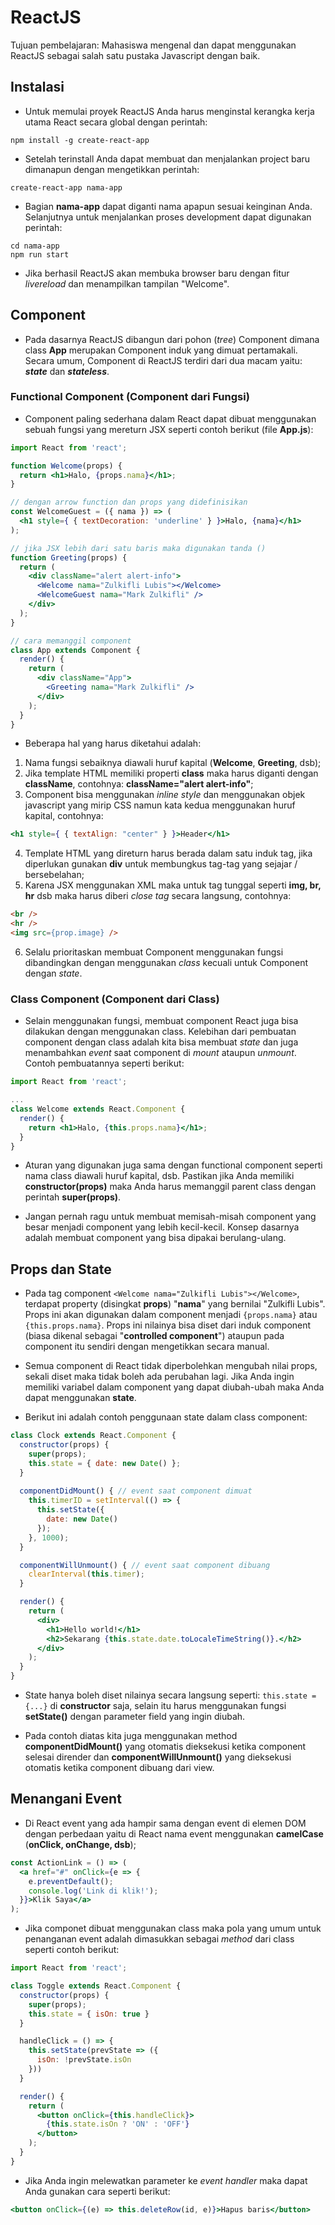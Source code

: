 # ReactJS

Tujuan pembelajaran: Mahasiswa mengenal dan dapat menggunakan ReactJS sebagai salah satu pustaka Javascript dengan baik.

## Instalasi

* Untuk memulai proyek ReactJS Anda harus menginstal kerangka kerja utama React secara global dengan perintah:

```
npm install -g create-react-app
```

* Setelah terinstall Anda dapat membuat dan menjalankan project baru dimanapun dengan mengetikkan perintah:

```
create-react-app nama-app
```
* Bagian __nama-app__ dapat diganti nama apapun sesuai keinginan Anda. Selanjutnya untuk menjalankan proses development dapat digunakan perintah:

```
cd nama-app
npm run start
```

* Jika berhasil ReactJS akan membuka browser baru dengan fitur _livereload_ dan menampilkan tampilan "Welcome".

## Component

* Pada dasarnya ReactJS dibangun dari pohon (_tree_) Component dimana class __App__ merupakan Component induk yang dimuat pertamakali. Secara umum, Component di ReactJS terdiri dari dua macam yaitu: ___state___ dan ___stateless___.

### Functional Component (Component dari Fungsi)

* Component paling sederhana dalam React dapat dibuat menggunakan sebuah fungsi yang mereturn JSX seperti contoh berikut (file __App.js__):

```jsx
import React from 'react';

function Welcome(props) {
  return <h1>Halo, {props.nama}</h1>;
}

// dengan arrow function dan props yang didefinisikan
const WelcomeGuest = ({ nama }) => (
  <h1 style={ { textDecoration: 'underline' } }>Halo, {nama}</h1>
);

// jika JSX lebih dari satu baris maka digunakan tanda ()
function Greeting(props) {
  return (
    <div className="alert alert-info">
      <Welcome nama="Zulkifli Lubis"></Welcome>
      <WelcomeGuest nama="Mark Zulkifli" />
    </div>
  );
}

// cara memanggil component
class App extends Component {
  render() {
    return (
      <div className="App">
        <Greeting nama="Mark Zulkifli" />      
      </div>
    );
  }
}
```

* Beberapa hal yang harus diketahui adalah:

1. Nama fungsi sebaiknya diawali huruf kapital (__Welcome__, __Greeting__, dsb);
2. Jika template HTML memiliki properti __class__ maka harus diganti dengan __className__, contohnya: __className="alert alert-info"__;
3. Component bisa menggunakan _inline style_ dan menggunakan objek javascript yang mirip CSS namun kata kedua menggunakan huruf kapital, contohnya:

```jsx
<h1 style={ { textAlign: "center" } }>Header</h1>
```

4. Template HTML yang direturn harus berada dalam satu induk tag, jika diperlukan gunakan __div__ untuk membungkus tag-tag yang sejajar / bersebelahan;
5. Karena JSX menggunakan XML maka untuk tag tunggal seperti __img, br, hr__ dsb maka harus diberi _close tag_ secara langsung, contohnya: 
```html
<br />
<hr />
<img src={prop.image} />
```
6. Selalu prioritaskan membuat Component menggunakan fungsi dibandingkan dengan menggunakan _class_ kecuali untuk Component dengan _state_.

### Class Component (Component dari Class)

* Selain menggunakan fungsi, membuat component React juga bisa dilakukan dengan menggunakan class. Kelebihan dari pembuatan component dengan class adalah kita bisa membuat _state_ dan juga menambahkan _event_ saat component di _mount_ ataupun _unmount_. Contoh pembuatannya seperti berikut:

```jsx
import React from 'react';

...
class Welcome extends React.Component {
  render() {
    return <h1>Halo, {this.props.nama}</h1>;
  }
}
```
* Aturan yang digunakan juga sama dengan functional component seperti nama class diawali huruf kapital, dsb. Pastikan jika Anda memiliki __constructor(props)__ maka Anda harus memanggil parent class dengan perintah __super(props)__.

* Jangan pernah ragu untuk membuat memisah-misah component yang besar menjadi component yang lebih kecil-kecil. Konsep dasarnya adalah membuat component yang bisa dipakai berulang-ulang.

## Props dan State

* Pada tag component ```<Welcome nama="Zulkifli Lubis"></Welcome>```, terdapat property (disingkat __props__) "__nama__" yang bernilai "Zulkifli Lubis". Props ini akan digunakan dalam component menjadi ```{props.nama}``` atau ```{this.props.nama}```. Props ini nilainya bisa diset dari induk component (biasa dikenal sebagai "__controlled component__") ataupun pada component itu sendiri dengan mengetikkan secara manual.

* Semua component di React tidak diperbolehkan mengubah nilai props, sekali diset maka tidak boleh ada perubahan lagi. Jika Anda ingin memiliki variabel dalam component yang dapat diubah-ubah maka Anda dapat menggunakan __state__.

* Berikut ini adalah contoh penggunaan state dalam class component:

```jsx
class Clock extends React.Component {
  constructor(props) {
    super(props);
    this.state = { date: new Date() };
  }
  
  componentDidMount() { // event saat component dimuat
    this.timerID = setInterval(() => {
      this.setState({
        date: new Date()
      });
    }, 1000);
  }

  componentWillUnmount() { // event saat component dibuang
    clearInterval(this.timer);
  }

  render() {
    return (
      <div>
        <h1>Hello world!</h1>
        <h2>Sekarang {this.state.date.toLocaleTimeString()}.</h2>
      </div>
    );
  }
}
```

* State hanya boleh diset nilainya secara langsung seperti: ```this.state = {...}``` di __constructor__ saja, selain itu harus menggunakan fungsi __setState()__ dengan parameter field yang ingin diubah.

* Pada contoh diatas kita juga menggunakan method __componentDidMount()__ yang otomatis dieksekusi ketika component selesai dirender dan __componentWillUnmount()__ yang dieksekusi otomatis ketika component dibuang dari view.

## Menangani Event

* Di React event yang ada hampir sama dengan event di elemen DOM dengan perbedaan yaitu di React nama event menggunakan __camelCase__ (__onClick, onChange, dsb__);

```jsx
const ActionLink = () => (
  <a href="#" onClick={e => {
    e.preventDefault();
    console.log('Link di klik!');
  }}>Klik Saya</a>
);
```

* Jika componet dibuat menggunakan class maka pola yang umum untuk penanganan event adalah dimasukkan sebagai _method_ dari class seperti contoh berikut:

```jsx
import React from 'react';

class Toggle extends React.Component {
  constructor(props) {
    super(props);
    this.state = { isOn: true }
  }

  handleClick = () => {
    this.setState(prevState => ({
      isOn: !prevState.isOn
    }))
  }

  render() {
    return (
      <button onClick={this.handleClick}>
        {this.state.isOn ? 'ON' : 'OFF'}
      </button>
    );
  }
}
```

* Jika Anda ingin melewatkan parameter ke _event handler_ maka dapat Anda gunakan cara seperti berikut:

```jsx
<button onClick={(e) => this.deleteRow(id, e)}>Hapus baris</button>
```




